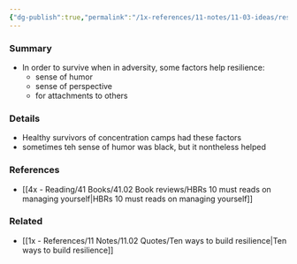 ```yaml
---
{"dg-publish":true,"permalink":"/1x-references/11-notes/11-03-ideas/resilience-in-the-face-of-adversity/","title":"Resilience in the face of adversity","created":"2023-07-28T19:27:42.444+03:00","updated":"2024-02-14T20:18:24.770+03:00"}
---
```



### Summary
- In order to survive when in adversity, some factors help resilience:
	- sense of humor
	- sense of perspective
	- for attachments to others
	

### Details
- Healthy survivors of concentration camps had these factors
- sometimes teh sense of humor was black, but it nontheless helped


### References
- [[4x - Reading/41 Books/41.02 Book reviews/HBRs 10 must reads on managing yourself\|HBRs 10 must reads on managing yourself]]

### Related
- [[1x - References/11 Notes/11.02 Quotes/Ten ways to build resilience\|Ten ways to build resilience]]
